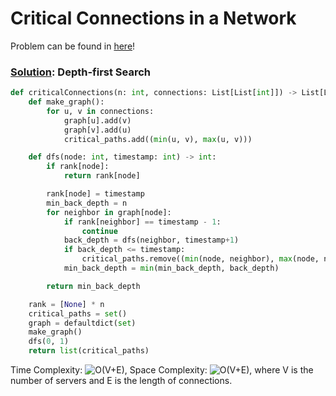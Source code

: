 # Critical Connections in a Network

Problem can be found in [here](https://leetcode.com/problems/critical-connections-in-a-network/)!

### [Solution](/Depth-first%20Search/1192-CriticalConnectionsinaNetwork/solution.py): Depth-first Search

```python
def criticalConnections(n: int, connections: List[List[int]]) -> List[List[int]]:
    def make_graph():
        for u, v in connections:
            graph[u].add(v)
            graph[v].add(u)
            critical_paths.add((min(u, v), max(u, v)))

    def dfs(node: int, timestamp: int) -> int:
        if rank[node]:
            return rank[node]

        rank[node] = timestamp
        min_back_depth = n
        for neighbor in graph[node]:
            if rank[neighbor] == timestamp - 1:
                continue
            back_depth = dfs(neighbor, timestamp+1)
            if back_depth <= timestamp:
                critical_paths.remove((min(node, neighbor), max(node, neighbor)))
            min_back_depth = min(min_back_depth, back_depth)

        return min_back_depth

    rank = [None] * n
    critical_paths = set()
    graph = defaultdict(set)
    make_graph()
    dfs(0, 1)
    return list(critical_paths)
```

Time Complexity: ![O(V+E)](<https://latex.codecogs.com/svg.image?\inline&space;O(V+E)>), Space Complexity: ![O(V+E)](<https://latex.codecogs.com/svg.image?\inline&space;O(V+E)>), where V is the number of servers and E is the length of connections.
